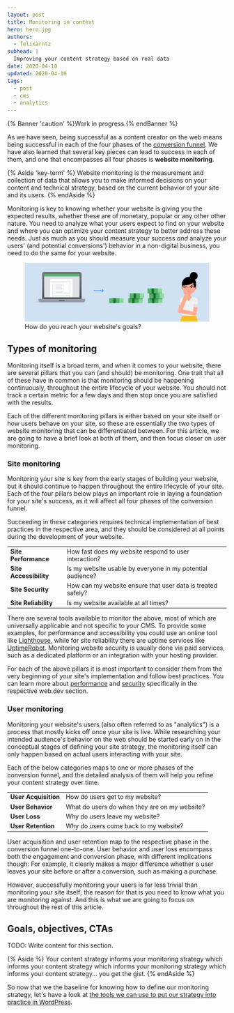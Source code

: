 ```yaml
---
layout: post
title: Monitoring in context
hero: hero.jpg
authors:
  - felixarntz
subhead: |
  Improving your content strategy based on real data
date: 2020-04-10
updated: 2020-04-10
tags:
  - post
  - cms
  - analytics
---
```


{% Banner 'caution' %}Work in progress.{% endBanner %}

As we have seen, being successful as a content creator on the web means being successful in each of the four phases of the [conversion funnel](/success-on-the-web-in-context/#conversion-funnels). We have also learned that several key pieces can lead to success in each of them, and one that encompasses all four phases is **website monitoring**.

{% Aside 'key-term' %}
Website monitoring is the measurement and collection of data that allows you to make informed decisions on your content and technical strategy, based on the current behavior of your site and its users.
{% endAside %}

Monitoring is key to knowing whether your website is giving you the expected results, whether these are of monetary, popular or any other other nature. You need to analyze what your users expect to find on your website and where you can optimize your content strategy to better address these needs. Just as much as you should measure your success _and_ analyze your users' (and potential conversions') behavior in a non-digital business, you need to do the same for your website.

<figure class="w-figure">
  <img src="./how-to-reach-your-website-goals.png" alt="A woman thinking about how she can make money through her website">
  <figcaption class="w-figcaption">How do you reach your website's goals?</figcaption>
</figure>

## Types of monitoring

Monitoring itself is a broad term, and when it comes to your website, there are several pillars that you can (and should) be monitoring. One trait that all of these have in common is that monitoring should be happening continuously, throughout the entire lifecycle of your website. You should not track a certain metric for a few days and then stop once you are satisfied with the results.

Each of the different monitoring pillars is either based on your site itself or how users behave on your site, so these are essentially the two types of website monitoring that can be differentiated between. For this article, we are going to have a brief look at both of them, and then focus closer on user monitoring.

### Site monitoring

Monitoring your site is key from the early stages of building your website, but it should continue to happen throughout the entire lifecycle of your site. Each of the four pillars below plays an important role in laying a foundation for your site's success, as it will affect all four phases of the conversion funnel.

Succeeding in these categories requires technical implementation of best practices in the respective area, and they should be considered at all points during the development of your website.

<div class="w-table-wrapper">
  <table>
    <tbody>
      <tr>
        <td><b>Site Performance</b></td>
        <td>How fast does my website respond to user interaction?</td>
      </tr>
      <tr>
        <td><b>Site Accessibility</b></td>
        <td>Is my website usable by everyone in my potential audience?</td>
      </tr>
      <tr>
        <td><b>Site Security</b></td>
        <td>How can my website ensure that user data is treated safely?</td>
      </tr>
      <tr>
        <td><b>Site Reliability</b></td>
        <td>Is my website available at all times?</td>
      </tr>
    </tbody>
  </table>
</div>

There are several tools available to monitor the above, most of which are universally applicable and not specific to your CMS. To provide some examples, for performance and accessibility you could use an online tool like [Lighthouse](/lighthouse-and-wordpress/), while for site reliability there are uptime services like [UptimeRobot](https://uptimerobot.com/). Monitoring website security is usually done via paid services, such as a dedicated platform or an integration with your hosting provider.

For each of the above pillars it is most important to consider them from the very beginning of your site's implementation and follow best practices. You can learn more about [performance](/performance-in-context/) and [security](/security-in-context/) specifically in the respective web.dev section.

### User monitoring

Monitoring your website's users (also often referred to as "analytics") is a process that mostly kicks off once your site is live. While researching your intended audience's behavior on the web should be started early on in the conceptual stages of defining your site strategy, the monitoring itself can only happen based on actual users interacting with your site.

Each of the below categories maps to one or more phases of the conversion funnel, and the detailed analysis of them will help you refine your content strategy over time.

<div class="w-table-wrapper">
  <table>
    <tbody>
      <tr>
        <td><b>User Acquisition</b></td>
        <td>How do users get to my website?</td>
      </tr>
      <tr>
        <td><b>User Behavior</b></td>
        <td>What do users do when they are on my website?</td>
      </tr>
      <tr>
        <td><b>User Loss</b></td>
        <td>Why do users leave my website?</td>
      </tr>
      <tr>
        <td><b>User Retention</b></td>
        <td>Why do users come back to my website?</td>
      </tr>
    </tbody>
  </table>
</div>

User acquisition and user retention map to the respective phase in the conversion funnel one-to-one. User behavior and user loss encompass both the engagement and conversion phase, with different implications though: For example, it clearly makes a major difference whether a user leaves your site before or after a conversion, such as making a purchase.

However, successfully monitoring your users is far less trivial than monitoring your site itself; the reason for that is you need to know what you are monitoring against. And this is what we are going to focus on throughout the rest of this article.

## Goals, objectives, CTAs

TODO: Write content for this section.

{% Aside %}
Your content strategy informs your monitoring strategy which informs your content strategy which informs your monitoring strategy which informs your content strategy… you get the gist.
{% endAside %}

So now that we the baseline for knowing how to define our monitoring strategy, let's have a look at [the tools we can use to put our strategy into practice in WordPress](/monitoring-tools-in-wordpress/).

[collection]: /wordpress
